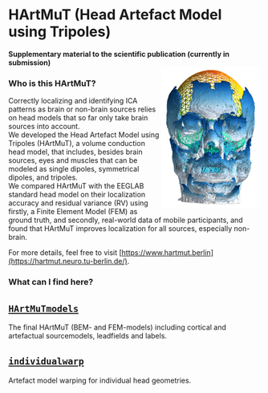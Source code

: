 # HArtMuT (Head Artefact Model using Tripoles)
**Supplementary material to the scientific publication (currently in submission)**<br>
<img align="right" width="200" src="images/HArtMuT.png">
### Who is this HArtMuT?
Correctly localizing and identifying ICA patterns as brain or non-brain sources relies on head models 
that so far only take brain sources into account.<br>
We developed the Head Artefact Model using Tripoles (HArtMuT), a volume
conduction head model, that includes, besides brain sources, eyes and muscles
that can be modeled as single dipoles, symmetrical dipoles, and tripoles.<br>
We compared HArtMuT with the EEGLAB standard head model on their localization
accuracy and residual variance (RV) using firstly, a Finite Element Model (FEM)
as ground truth, and secondly, real-world data of mobile participants, and
found that HArtMuT improves localization for all sources, especially
non-brain.<br>

For more details, feel free to visit [https://www.hartmut.berlin](https://hartmut.neuro.tu-berlin.de/).

### What can I find here?
## [`HArtMuTmodels`](HArtMuTmodels)<br>
The final HArtMuT (BEM- and FEM-models) including cortical and artefactual sourcemodels, leadfields and labels.


## [`individualwarp`](individualwarp)<br>
Artefact model warping for individual head geometries.



